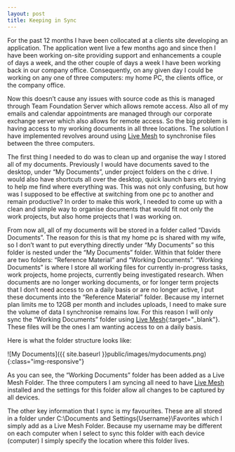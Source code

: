 ```yaml
---
layout: post
title: Keeping in Sync
---
```


For the past 12 months I have been collocated at a clients site developing an application. The application went live a few months ago and since then I have been working on-site providing support and enhancements a couple of days a week, and the other couple of days a week I have been working back in our company office. Consequently, on any given day I could be working on any one of three computers: my home PC, the clients office, or the company office.

Now this doesn’t cause any issues with source code as this is managed through Team Foundation Server which allows remote access. Also all of my emails and calendar appointments are managed through our corporate exchange server which also allows for remote access. So the big problem is having access to my working documents in all three locations. The solution I have implemented revolves around using <a href="https://www.mesh.com/welcome/default.aspx" target="_blank">Live Mesh</a> to synchronise files between the three computers.

The first thing I needed to do was to clean up and organise the way I stored all of my documents. Previously I would have documents saved to the desktop, under “My Documents”, under project folders on the c drive. I would also have shortcuts all over the desktop, quick launch bars etc trying to help me find where everything was. This was not only confusing, but how was I supposed to be effective at switching from one pc to another and remain productive? In order to make this work, I needed to come up with a clean and simple way to organise documents that would fit not only the work projects, but also home projects that I was working on.

From now all, all of my documents will be stored in a folder called “Davids Documents”. The reason for this is that my home pc is shared with my wife, so I don’t want to put everything directly under “My Documents” so this folder is nested under the “My Documents” folder. Within that folder there are two folders: “Reference Material” and “Working Documents”. “Working Documents” is where I store all working files for currently in-progress tasks, work projects, home projects, currently being investigated research. When documents are no longer working documents, or for longer term projects that I don’t need access to on a daily basis or are no longer active, I put these documents into the “Reference Material” folder. Because my internet plan limits me to 12GB per month and includes uploads, I need to make sure the volume of data I synchronise remains low. For this reason I will only sync the “Working Documents” folder using [Live Mesh]("https://www.mesh.com/welcome/default.aspx"){:target="_blank"}. These files will be the ones I am wanting access to on a daily basis.

Here is what the folder structure looks like:

![My Documents]({{ site.baseurl }}public/images/mydocuments.png){:class="img-responsive"}

As you can see, the “Working Documents” folder has been added as a Live Mesh Folder. The three computers I am syncing all need to have <a href="https://www.mesh.com/welcome/default.aspx" target="_blank">Live Mesh</a> installed and the settings for this folder allow all changes to be captured by all devices.</p>  <p>The other key information that I sync is my favourites. These are all stored in a folder under C:\Documents and Settings\{Username}\Favorites which I simply add as a Live Mesh Folder. Because my username may be different on each computer when I select to sync this folder with each device (computer) I simply specify the location where this folder lives.
